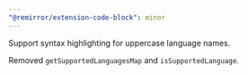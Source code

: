 ```yaml
---
"@remirror/extension-code-block": minor
---
```


Support syntax highlighting for uppercase language names.

Removed `getSupportedLanguagesMap` and `isSupportedLanguage`.
